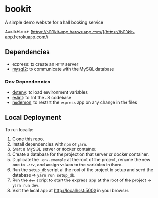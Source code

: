 # bookit

A simple demo website for a hall booking service

Available at: [https://b00kit-app.herokuapp.com/](https://b00kit-app.herokuapp.com/)

## Dependencies

- [express](https://www.npmjs.com/package/express): to create an `HTTP` server
- [mysql2](https://www.npmjs.com/package/mysql2): to communicate with the MySQL database

### Dev Dependencies

- [dotenv](https://www.npmjs.com/package/dotenv): to load environment variables
- [eslint](https://www.npmjs.com/package/eslint): to lint the JS codebase
- [nodemon](https://www.npmjs.com/package/nodemon): to restart the `express` app on any change in the files

## Local Deployment

To run locally:

1. Clone this repo.
2. Install dependencies with `npm` or `yarn`.
3. Start a MySQL server or docker container.
4. Create a database for the project on that server or docker container.
5. Duplicate the `.env.example` at the root of the project, rename the new one to `.env`, and assign values to the variables in there.
6. Run the `setup_db` script at the root of the project to setup and seed the database => `yarn run setup_db`.
7. Run the `dev` script to start the express app at the root of the project => `yarn run dev`.
8. Visit the local app at [http://localhost:5000](http://localhost:5000) in your browser.

